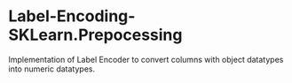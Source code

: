 # Label-Encoding-SKLearn.Prepocessing
Implementation of Label Encoder to convert columns with object datatypes into numeric datatypes.
